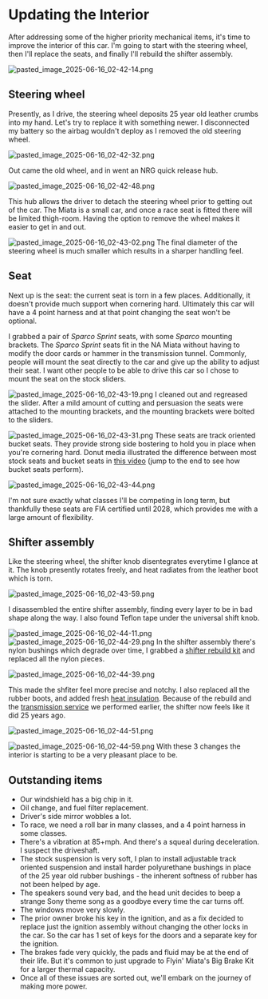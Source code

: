 # Updating the Interior

After addressing some of the higher priority mechanical items, it's time to improve the interior of this car. I'm going to start with the steering wheel, then I'll replace the seats, and finally I'll rebuild the shifter assembly.

![pasted_image_2025-06-16_02-42-14.png](imports/pasted_image_2025-06-16_02-42-14.png)

## Steering wheel

Presently, as I drive, the steering wheel deposits 25 year old leather crumbs into my hand. Let's try to replace it with something newer. I disconnected my battery so the airbag wouldn't deploy as I removed the old steering wheel.

![pasted_image_2025-06-16_02-42-32.png](imports/pasted_image_2025-06-16_02-42-32.png)

Out came the old wheel, and in went an NRG quick release hub.

![pasted_image_2025-06-16_02-42-48.png](imports/pasted_image_2025-06-16_02-42-48.png)

This hub allows the driver to detach the steering wheel prior to getting out of the car. The Miata is a small car, and once a race seat is fitted there will be limited thigh-room. Having the option to remove the wheel makes it easier to get in and out. 

![pasted_image_2025-06-16_02-43-02.png](imports/pasted_image_2025-06-16_02-43-02.png)
The final diameter of the steering wheel is much smaller which results in a sharper handling feel.

## Seat

Next up is the seat: the current seat is torn in a few places. Additionally, it doesn't provide much support when cornering hard. Ultimately this car will have a 4 point harness and at that point changing the seat won't be optional.

I grabbed a pair of *Sparco Sprint* seats, with some *Sparco* mounting brackets. The *Sparco Sprint* seats fit in the NA Miata without having to modify the door cards or hammer in the transmission tunnel. Commonly, people will mount the seat directly to the car and give up the ability to adjust their seat. I want other people to be able to drive this car so I chose to mount the seat on the stock sliders.

![pasted_image_2025-06-16_02-43-19.png](imports/pasted_image_2025-06-16_02-43-19.png) 
I cleaned out and regreased the slider. After a mild amount of cutting and persuasion the seats were attached to the mounting brackets, and the mounting brackets were bolted to the sliders.

![pasted_image_2025-06-16_02-43-31.png](imports/pasted_image_2025-06-16_02-43-31.png)
These seats are track oriented bucket seats. They provide strong side bostering to hold you in place when you're cornering hard. Donut media illustrated the difference between most stock seats and bucket seats in [this video](https://youtu.be/zO4wFEfl6ng?si=GxsmTSEoiV1M-TVt&t=87) (jump to the end to see how bucket seats perform). 

![pasted_image_2025-06-16_02-43-44.png](imports/pasted_image_2025-06-16_02-43-44.png)

I'm not sure exactly what classes I'll be competing in long term, but thankfully these seats are FIA certified until 2028, which provides me with a large amount of flexibility. 

## Shifter assembly

Like the steering wheel, the shifter knob disentegrates everytime I glance at it. The knob presently rotates freely, and heat radiates from the leather boot which is torn.

![pasted_image_2025-06-16_02-43-59.png](imports/pasted_image_2025-06-16_02-43-59.png)

I disassembled the entire shifter assembly, finding every layer to be in bad shape along the way. I also found Teflon tape under the universal shift knob. 

![pasted_image_2025-06-16_02-44-11.png](imports/pasted_image_2025-06-16_02-44-11.png)
![pasted_image_2025-06-16_02-44-29.png](imports/pasted_image_2025-06-16_02-44-29.png)
In the shifter assembly there's nylon bushings which degrade over time, I grabbed a [shifter rebuild kit](https://flyinmiata.com/products/1997-shifter-rebuild-kit) and replaced all the nylon pieces. 

![pasted_image_2025-06-16_02-44-39.png](imports/pasted_image_2025-06-16_02-44-39.png)

This made the shfiter feel more precise and notchy. I also replaced all the rubber boots, and added fresh [heat insulation](https://flyinmiata.com/products/shifter-insulation-kit-na-nb). Because of the rebuild and the [transmission service](https://miata.blog/p/first-pass-of-maintenance) we performed earlier, the shifter now feels like it did 25 years ago.

![pasted_image_2025-06-16_02-44-51.png](imports/pasted_image_2025-06-16_02-44-51.png)


![pasted_image_2025-06-16_02-44-59.png](imports/pasted_image_2025-06-16_02-44-59.png)
With these 3 changes the interior is starting to be a very pleasant place to be.

## Outstanding items

+ Our windshield has a big chip in it.
+ Oil change, and fuel filter replacement.
+ Driver's side mirror wobbles a lot. 
+ To race, we need a roll bar in many classes, and a 4 point harness in some classes.
+ There's a vibration at 85+mph. And there's a squeal during deceleration. I suspect the driveshaft.
+ The stock suspension is very soft, I plan to install adjustable track oriented suspension and install harder polyurethane bushings in place of the 25 year old rubber bushings - the inherent softness of rubber has not been helped by age. 
+ The speakers sound very bad, and the head unit decides to beep a strange Sony theme song as a goodbye every time the car turns off.
+ The windows move very slowly.
+ The prior owner broke his key in the ignition, and as a fix decided to replace just the ignition assembly without changing the other locks in the car. So the car has 1 set of keys for the doors and a separate key for the ignition. 
+ The brakes fade very quickly, the pads and fluid may be at the end of their life. But it's common to just upgrade to Flyin' Miata's Big Brake Kit for a larger thermal capacity.
+ Once all of these issues are sorted out, we'll embark on the journey of making more power.